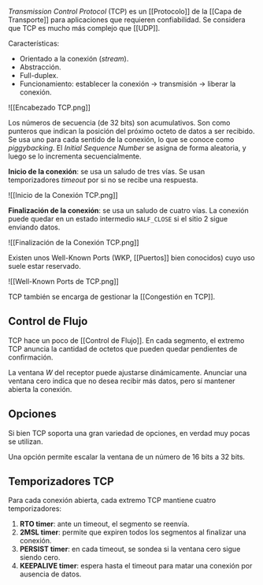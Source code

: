 *Transmission Control Protocol* (TCP) es un [[Protocolo]] de la [[Capa de Transporte]] para aplicaciones que requieren confiabilidad. Se considera que TCP es mucho más complejo que [[UDP]].

Características:

- Orientado a la conexión (*stream*).
- Abstracción.
- Full-duplex.
- Funcionamiento: establecer la conexión $\longrightarrow$ transmisión $\longrightarrow$ liberar la conexión.

![[Encabezado TCP.png]]

Los números de secuencia (de 32 bits) son acumulativos. Son como punteros que indican la posición del próximo octeto de datos a ser recibido. Se usa uno para cada sentido de la conexión, lo que se conoce como *piggybacking*. El *Initial Sequence Number* se asigna de forma aleatoria, y luego se lo incrementa secuencialmente.

**Inicio de la conexión**: se usa un saludo de tres vías. Se usan temporizadores *timeout* por si no se recibe una respuesta.

![[Inicio de la Conexión TCP.png]]

**Finalización de la conexión**: se usa un saludo de cuatro vías. La conexión puede quedar en un estado intermedio `HALF_CLOSE` si el sitio 2 sigue enviando datos.

![[Finalización de la Conexión TCP.png]]

Existen unos Well-Known Ports (WKP, [[Puertos]] bien conocidos) cuyo uso suele estar reservado.

![[Well-Known Ports de TCP.png]]

TCP también se encarga de gestionar la [[Congestión en TCP]].

## Control de Flujo

TCP hace un poco de [[Control de Flujo]]. En cada segmento, el extremo TCP anuncia la cantidad de octetos que pueden quedar pendientes de confirmación.

La ventana $W$ del receptor puede ajustarse dinámicamente. Anunciar una ventana cero indica que no desea recibir más datos, pero sí mantener abierta la conexión.

## Opciones

Si bien TCP soporta una gran variedad de opciones, en verdad muy pocas se utilizan.

Una opción permite escalar la ventana de un número de 16 bits a 32 bits.

## Temporizadores TCP

Para cada conexión abierta, cada extremo TCP mantiene cuatro temporizadores:

1. **RTO timer**: ante un timeout, el segmento se reenvía.
2. **2MSL timer**: permite que expiren todos los segmentos al finalizar una conexión.
3. **PERSIST timer**: en cada timeout, se sondea si la ventana cero sigue siendo cero.
4. **KEEPALIVE timer**: espera hasta el timeout para matar una conexión por ausencia de datos.

